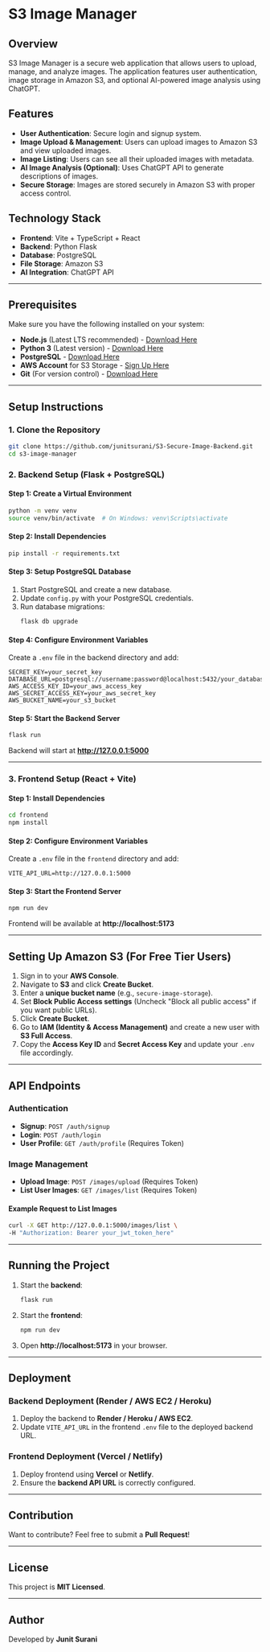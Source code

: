 # S3 Image Manager

## Overview
S3 Image Manager is a secure web application that allows users to upload, manage, and analyze images. The application features user authentication, image storage in Amazon S3, and optional AI-powered image analysis using ChatGPT.

## Features
- **User Authentication**: Secure login and signup system.
- **Image Upload & Management**: Users can upload images to Amazon S3 and view uploaded images.
- **Image Listing**: Users can see all their uploaded images with metadata.
- **AI Image Analysis (Optional)**: Uses ChatGPT API to generate descriptions of images.
- **Secure Storage**: Images are stored securely in Amazon S3 with proper access control.

## Technology Stack
- **Frontend**: Vite + TypeScript + React
- **Backend**: Python Flask
- **Database**: PostgreSQL
- **File Storage**: Amazon S3
- **AI Integration**: ChatGPT API 

---

## Prerequisites
Make sure you have the following installed on your system:
- **Node.js** (Latest LTS recommended) - [Download Here](https://nodejs.org/)
- **Python 3** (Latest version) - [Download Here](https://www.python.org/downloads/)
- **PostgreSQL** - [Download Here](https://www.postgresql.org/download/)
- **AWS Account** for S3 Storage - [Sign Up Here](https://aws.amazon.com/)
- **Git** (For version control) - [Download Here](https://git-scm.com/)

---

## Setup Instructions

### **1. Clone the Repository**
```sh
git clone https://github.com/junitsurani/S3-Secure-Image-Backend.git
cd s3-image-manager
```

### **2. Backend Setup (Flask + PostgreSQL)**

#### **Step 1: Create a Virtual Environment**
```sh
python -m venv venv
source venv/bin/activate  # On Windows: venv\Scripts\activate
```

#### **Step 2: Install Dependencies**
```sh
pip install -r requirements.txt
```

#### **Step 3: Setup PostgreSQL Database**
1. Start PostgreSQL and create a new database.
2. Update `config.py` with your PostgreSQL credentials.
3. Run database migrations:
   ```sh
   flask db upgrade
   ```

#### **Step 4: Configure Environment Variables**
Create a `.env` file in the backend directory and add:
```
SECRET_KEY=your_secret_key
DATABASE_URL=postgresql://username:password@localhost:5432/your_database
AWS_ACCESS_KEY_ID=your_aws_access_key
AWS_SECRET_ACCESS_KEY=your_aws_secret_key
AWS_BUCKET_NAME=your_s3_bucket
```

#### **Step 5: Start the Backend Server**
```sh
flask run
```
Backend will start at **http://127.0.0.1:5000**

---

### **3. Frontend Setup (React + Vite)**

#### **Step 1: Install Dependencies**
```sh
cd frontend
npm install
```

#### **Step 2: Configure Environment Variables**
Create a `.env` file in the `frontend` directory and add:
```
VITE_API_URL=http://127.0.0.1:5000
```

#### **Step 3: Start the Frontend Server**
```sh
npm run dev
```
Frontend will be available at **http://localhost:5173**

---

## Setting Up Amazon S3 (For Free Tier Users)
1. Sign in to your **AWS Console**.
2. Navigate to **S3** and click **Create Bucket**.
3. Enter a **unique bucket name** (e.g., `secure-image-storage`).
4. Set **Block Public Access settings** (Uncheck "Block all public access" if you want public URLs).
5. Click **Create Bucket**.
6. Go to **IAM (Identity & Access Management)** and create a new user with **S3 Full Access**.
7. Copy the **Access Key ID** and **Secret Access Key** and update your `.env` file accordingly.

---

## API Endpoints

### **Authentication**
- **Signup**: `POST /auth/signup`
- **Login**: `POST /auth/login`
- **User Profile**: `GET /auth/profile` (Requires Token)

### **Image Management**
- **Upload Image**: `POST /images/upload` (Requires Token)
- **List User Images**: `GET /images/list` (Requires Token)

#### **Example Request to List Images**
```sh
curl -X GET http://127.0.0.1:5000/images/list \  
-H "Authorization: Bearer your_jwt_token_here"
```

---

## Running the Project
1. Start the **backend**:
   ```sh
   flask run
   ```
2. Start the **frontend**:
   ```sh
   npm run dev
   ```
3. Open **http://localhost:5173** in your browser.

---

## Deployment

### **Backend Deployment (Render / AWS EC2 / Heroku)**
1. Deploy the backend to **Render / Heroku / AWS EC2**.
2. Update `VITE_API_URL` in the frontend `.env` file to the deployed backend URL.

### **Frontend Deployment (Vercel / Netlify)**
1. Deploy frontend using **Vercel** or **Netlify**.
2. Ensure the **backend API URL** is correctly configured.

---

## Contribution
Want to contribute? Feel free to submit a **Pull Request**!

---

## License
This project is **MIT Licensed**.

---

## Author
Developed by **Junit Surani**

